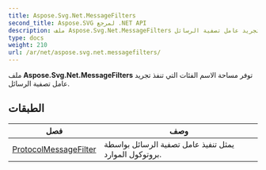 ```yaml
---
title: Aspose.Svg.Net.MessageFilters
second_title: Aspose.SVG لمرجع .NET API
description: ملف Aspose.Svg.Net.MessageFilters توفر مساحة الاسم الفئات التي تنفذ تجريد عامل تصفية الرسائل.
type: docs
weight: 210
url: /ar/net/aspose.svg.net.messagefilters/
---
```

ملف **Aspose.Svg.Net.MessageFilters** توفر مساحة الاسم الفئات التي تنفذ تجريد عامل تصفية الرسائل.

## الطبقات

| فصل | وصف |
| --- | --- |
| [ProtocolMessageFilter](./protocolmessagefilter/) | يمثل تنفيذ عامل تصفية الرسائل بواسطة بروتوكول الموارد. |


